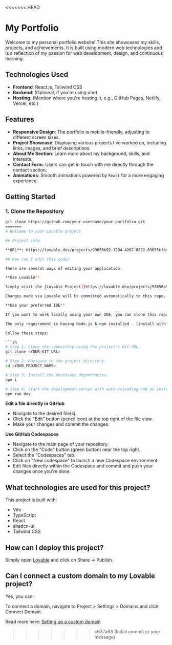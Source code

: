 <<<<<<< HEAD
# My Portfolio

Welcome to my personal portfolio website! This site showcases my skills, projects, and achievements. It is built using modern web technologies and is a reflection of my passion for web development, design, and continuous learning.

## Technologies Used

- **Frontend**: React.js, Tailwind CSS
- **Backend**: (Optional, if you're using one)
- **Hosting**: (Mention where you're hosting it, e.g., GitHub Pages, Netlify, Vercel, etc.)

## Features

- **Responsive Design**: The portfolio is mobile-friendly, adjusting to different screen sizes.
- **Project Showcase**: Displaying various projects I've worked on, including links, images, and brief descriptions.
- **About Me Section**: Learn more about my background, skills, and interests.
- **Contact Form**: Users can get in touch with me directly through the contact section.
- **Animations**: Smooth animations powered by `React` for a more engaging experience.

## Getting Started

### 1. Clone the Repository

```bash
git clone https://github.com/your-username/your-portfolio.git
=======
# Welcome to your Lovable project

## Project info

**URL**: https://lovable.dev/projects/93656b92-1204-4267-8522-83055cf8e239

## How can I edit this code?

There are several ways of editing your application.

**Use Lovable**

Simply visit the [Lovable Project](https://lovable.dev/projects/93656b92-1204-4267-8522-83055cf8e239) and start prompting.

Changes made via Lovable will be committed automatically to this repo.

**Use your preferred IDE**

If you want to work locally using your own IDE, you can clone this repo and push changes. Pushed changes will also be reflected in Lovable.

The only requirement is having Node.js & npm installed - [install with nvm](https://github.com/nvm-sh/nvm#installing-and-updating)

Follow these steps:

```sh
# Step 1: Clone the repository using the project's Git URL.
git clone <YOUR_GIT_URL>

# Step 2: Navigate to the project directory.
cd <YOUR_PROJECT_NAME>

# Step 3: Install the necessary dependencies.
npm i

# Step 4: Start the development server with auto-reloading and an instant preview.
npm run dev
```

**Edit a file directly in GitHub**

- Navigate to the desired file(s).
- Click the "Edit" button (pencil icon) at the top right of the file view.
- Make your changes and commit the changes.

**Use GitHub Codespaces**

- Navigate to the main page of your repository.
- Click on the "Code" button (green button) near the top right.
- Select the "Codespaces" tab.
- Click on "New codespace" to launch a new Codespace environment.
- Edit files directly within the Codespace and commit and push your changes once you're done.

## What technologies are used for this project?

This project is built with:

- Vite
- TypeScript
- React
- shadcn-ui
- Tailwind CSS

## How can I deploy this project?

Simply open [Lovable](https://lovable.dev/projects/93656b92-1204-4267-8522-83055cf8e239) and click on Share -> Publish.

## Can I connect a custom domain to my Lovable project?

Yes, you can!

To connect a domain, navigate to Project > Settings > Domains and click Connect Domain.

Read more here: [Setting up a custom domain](https://docs.lovable.dev/tips-tricks/custom-domain#step-by-step-guide)
>>>>>>> c637a63 (Initial commit or your message)
